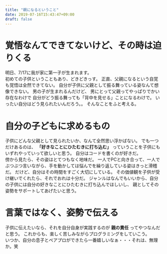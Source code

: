 ```yaml
---
title: "親になるということ"
date: 2019-07-16T15:43:47+09:00
draft: false
---
```


# 覚悟なんてできてないけど、その時は迫りくる
明日、7/17に我が家に第一子が生まれます。  
初めての子供ということもあり、どきどきっす。
正直、父親になるという自覚も覚悟は全然できてない。
自分が子供に父親として振る舞っている姿なんて想像できない。
男の子が生まれるんだけど、
男にとって父親ってやっぱりでかい存在なわけで
自分がどう振る舞っても「背中を見せる」ことになるわけで。
いったい自分はどう見られたいんだろう。。
そんなことをふと考える。

# 自分の子どもに求めるもの
子供にどんな父親として見られたいか、なんて全然思い浮かばない。
でも一つだけあるのは、
 **「好きなことにひたむきに打ち込む」** っていうことを子供にもいずれやっていって欲しいと思う。
自分はコードを書くのが好きだ。  
傍から見たら、その姿はとてつもなく地味だ。
一人でPCと向き合って、一人でぶつぶつ言いながら、手を動かしては悩んでを繰り返している姿はきっと滑稽だ。
だけど、自分はその時間をすごく大切にしている。
その価値観を子供が受け継いでくれたら、それでおれは十分だ。
ジャンルはなんでもいいから、自分の子供には自分の好きなことにひたむきに打ち込んでほしいし、
親としてその姿勢をサポートしてあげたいと思う。

# 言葉ではなく、姿勢で伝える
子供に伝えたいなら、それを自分自身が実践するのが **親の責任** ってやつなんだと思う。
これからも、楽しく苦しみながらプログラミングをしていこう。  
いつか、自分の息子とペアプロができたら一番嬉しいなぁ・・・それは、無理か。笑
